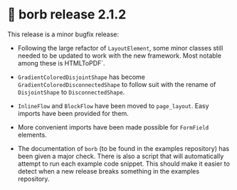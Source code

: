 # :mega: borb release 2.1.2

This release is a minor bugfix release:
- Following the large refactor of `LayoutElement`, some minor classes still needed to be updated to work with the new framework. 
  Most notable among these is HTMLToPDF`.

- `GradientColoredDisjointShape` has become `GradientColoredDisconnectedShape` to follow suit with the rename of `DisjointShape` to `DisconnectedShape`.

- `InlineFlow` and `BlockFlow` have been moved to `page_layout`. Easy imports have been provided for them.

- More convenient imports have been made possible for `FormField` elements.

- The documentation of `borb` (to be found in the examples repository) has been given a major check. 
There is also a script that will automatically attempt to run each example code snippet. 
This should make it easier to detect when a new release breaks something in the examples repository. 